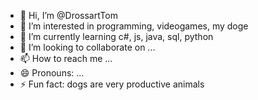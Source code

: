 - 👋 Hi, I’m @DrossartTom
- 👀 I’m interested in programming, videogames, my doge
- 🌱 I’m currently learning c#, js, java, sql, python
- 💞️ I’m looking to collaborate on ...
- 📫 How to reach me ...
- 😄 Pronouns: ...
- ⚡ Fun fact: dogs are very productive animals

<!---
DrossartTom/DrossartTom is a ✨ special ✨ repository because its `README.md` (this file) appears on your GitHub profile.
You can click the Preview link to take a look at your changes.
--->
